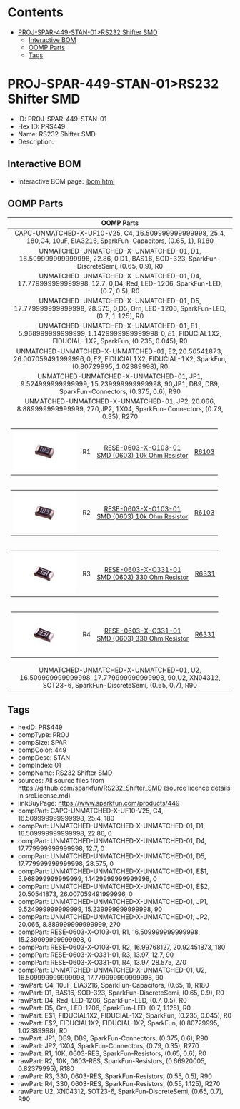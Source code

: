



Contents
========

* [PROJ-SPAR-449-STAN-01>RS232 Shifter SMD](#proj-spar-449-stan-01rs232-shifter-smd)
	* [Interactive BOM](#interactive-bom)
	* [OOMP Parts](#oomp-parts)
	* [Tags](#tags)

# PROJ-SPAR-449-STAN-01>RS232 Shifter SMD

- ID: PROJ-SPAR-449-STAN-01
- Hex ID: PRS449
- Name: RS232 Shifter SMD
- Description: 

## Interactive BOM

- Interactive BOM page: [ibom.html](kicad/bom/ibom.html)

## OOMP Parts
  

|OOMP Parts|
| :---: |
|CAPC-UNMATCHED-X-UF10-V25, C4, 16.509999999999998, 25.4, 180,C4, 10uF, EIA3216, SparkFun-Capacitors, (0.65, 1), R180|
|UNMATCHED-UNMATCHED-X-UNMATCHED-01, D1, 16.509999999999998, 22.86, 0,D1, BAS16, SOD-323, SparkFun-DiscreteSemi, (0.65, 0.9), R0|
|UNMATCHED-UNMATCHED-X-UNMATCHED-01, D4, 17.779999999999998, 12.7, 0,D4, Red, LED-1206, SparkFun-LED, (0.7, 0.5), R0|
|UNMATCHED-UNMATCHED-X-UNMATCHED-01, D5, 17.779999999999998, 28.575, 0,D5, Grn, LED-1206, SparkFun-LED, (0.7, 1.125), R0|
|UNMATCHED-UNMATCHED-X-UNMATCHED-01, E$1, 5.968999999999999, 1.1429999999999998, 0,E$1, FIDUCIAL1X2, FIDUCIAL-1X2, SparkFun, (0.235, 0.045), R0|
|UNMATCHED-UNMATCHED-X-UNMATCHED-01, E$2, 20.50541873, 26.007059491999996, 0,E$2, FIDUCIAL1X2, FIDUCIAL-1X2, SparkFun, (0.80729995, 1.02389998), R0|
|UNMATCHED-UNMATCHED-X-UNMATCHED-01, JP1, 9.524999999999999, 15.239999999999998, 90,JP1, DB9, DB9, SparkFun-Connectors, (0.375, 0.6), R90|
|UNMATCHED-UNMATCHED-X-UNMATCHED-01, JP2, 20.066, 8.889999999999999, 270,JP2, 1X04, SparkFun-Connectors, (0.79, 0.35), R270|
|<table><tr><td>![RESE-0603-X-O103-01](https://raw.githubusercontent.com/oomlout/oomlout_OOMP_parts/main/RESE-0603-X-O103-01/image_140.jpg)</td><td> R1</td><td>[RESE-0603-X-O103-01<br>SMD (0603) 10k Ohm Resistor](https://github.com/oomlout/oomlout_OOMP_parts/tree/main/RESE-0603-X-O103-01/)</td><td>[R6103](https://github.com/oomlout/oomlout_OOMP_parts/tree/main/RESE-0603-X-O103-01/)</td></tr></table>|
|<table><tr><td>![RESE-0603-X-O103-01](https://raw.githubusercontent.com/oomlout/oomlout_OOMP_parts/main/RESE-0603-X-O103-01/image_140.jpg)</td><td> R2</td><td>[RESE-0603-X-O103-01<br>SMD (0603) 10k Ohm Resistor](https://github.com/oomlout/oomlout_OOMP_parts/tree/main/RESE-0603-X-O103-01/)</td><td>[R6103](https://github.com/oomlout/oomlout_OOMP_parts/tree/main/RESE-0603-X-O103-01/)</td></tr></table>|
|<table><tr><td>![RESE-0603-X-O331-01](https://raw.githubusercontent.com/oomlout/oomlout_OOMP_parts/main/RESE-0603-X-O331-01/image_140.jpg)</td><td> R3</td><td>[RESE-0603-X-O331-01<br>SMD (0603) 330 Ohm Resistor](https://github.com/oomlout/oomlout_OOMP_parts/tree/main/RESE-0603-X-O331-01/)</td><td>[R6331](https://github.com/oomlout/oomlout_OOMP_parts/tree/main/RESE-0603-X-O331-01/)</td></tr></table>|
|<table><tr><td>![RESE-0603-X-O331-01](https://raw.githubusercontent.com/oomlout/oomlout_OOMP_parts/main/RESE-0603-X-O331-01/image_140.jpg)</td><td> R4</td><td>[RESE-0603-X-O331-01<br>SMD (0603) 330 Ohm Resistor](https://github.com/oomlout/oomlout_OOMP_parts/tree/main/RESE-0603-X-O331-01/)</td><td>[R6331](https://github.com/oomlout/oomlout_OOMP_parts/tree/main/RESE-0603-X-O331-01/)</td></tr></table>|
|UNMATCHED-UNMATCHED-X-UNMATCHED-01, U2, 16.509999999999998, 17.779999999999998, 90,U2, XN04312, SOT23-6, SparkFun-DiscreteSemi, (0.65, 0.7), R90|

## Tags

- hexID: PRS449
- oompType: PROJ
- oompSize: SPAR
- oompColor: 449
- oompDesc: STAN
- oompIndex: 01
- oompName: RS232 Shifter SMD
- sources: All source files from https://github.com/sparkfun/RS232_Shifter_SMD (source licence details in srcLicense.md)
- linkBuyPage: https://www.sparkfun.com/products/449
- oompPart: CAPC-UNMATCHED-X-UF10-V25, C4, 16.509999999999998, 25.4, 180
- oompPart: UNMATCHED-UNMATCHED-X-UNMATCHED-01, D1, 16.509999999999998, 22.86, 0
- oompPart: UNMATCHED-UNMATCHED-X-UNMATCHED-01, D4, 17.779999999999998, 12.7, 0
- oompPart: UNMATCHED-UNMATCHED-X-UNMATCHED-01, D5, 17.779999999999998, 28.575, 0
- oompPart: UNMATCHED-UNMATCHED-X-UNMATCHED-01, E$1, 5.968999999999999, 1.1429999999999998, 0
- oompPart: UNMATCHED-UNMATCHED-X-UNMATCHED-01, E$2, 20.50541873, 26.007059491999996, 0
- oompPart: UNMATCHED-UNMATCHED-X-UNMATCHED-01, JP1, 9.524999999999999, 15.239999999999998, 90
- oompPart: UNMATCHED-UNMATCHED-X-UNMATCHED-01, JP2, 20.066, 8.889999999999999, 270
- oompPart: RESE-0603-X-O103-01, R1, 16.509999999999998, 15.239999999999998, 0
- oompPart: RESE-0603-X-O103-01, R2, 16.99768127, 20.92451873, 180
- oompPart: RESE-0603-X-O331-01, R3, 13.97, 12.7, 90
- oompPart: RESE-0603-X-O331-01, R4, 13.97, 28.575, 270
- oompPart: UNMATCHED-UNMATCHED-X-UNMATCHED-01, U2, 16.509999999999998, 17.779999999999998, 90
- rawPart: C4, 10uF, EIA3216, SparkFun-Capacitors, (0.65, 1), R180
- rawPart: D1, BAS16, SOD-323, SparkFun-DiscreteSemi, (0.65, 0.9), R0
- rawPart: D4, Red, LED-1206, SparkFun-LED, (0.7, 0.5), R0
- rawPart: D5, Grn, LED-1206, SparkFun-LED, (0.7, 1.125), R0
- rawPart: E$1, FIDUCIAL1X2, FIDUCIAL-1X2, SparkFun, (0.235, 0.045), R0
- rawPart: E$2, FIDUCIAL1X2, FIDUCIAL-1X2, SparkFun, (0.80729995, 1.02389998), R0
- rawPart: JP1, DB9, DB9, SparkFun-Connectors, (0.375, 0.6), R90
- rawPart: JP2, 1X04, SparkFun-Connectors, (0.79, 0.35), R270
- rawPart: R1, 10K, 0603-RES, SparkFun-Resistors, (0.65, 0.6), R0
- rawPart: R2, 10K, 0603-RES, SparkFun-Resistors, (0.66920005, 0.82379995), R180
- rawPart: R3, 330, 0603-RES, SparkFun-Resistors, (0.55, 0.5), R90
- rawPart: R4, 330, 0603-RES, SparkFun-Resistors, (0.55, 1.125), R270
- rawPart: U2, XN04312, SOT23-6, SparkFun-DiscreteSemi, (0.65, 0.7), R90
